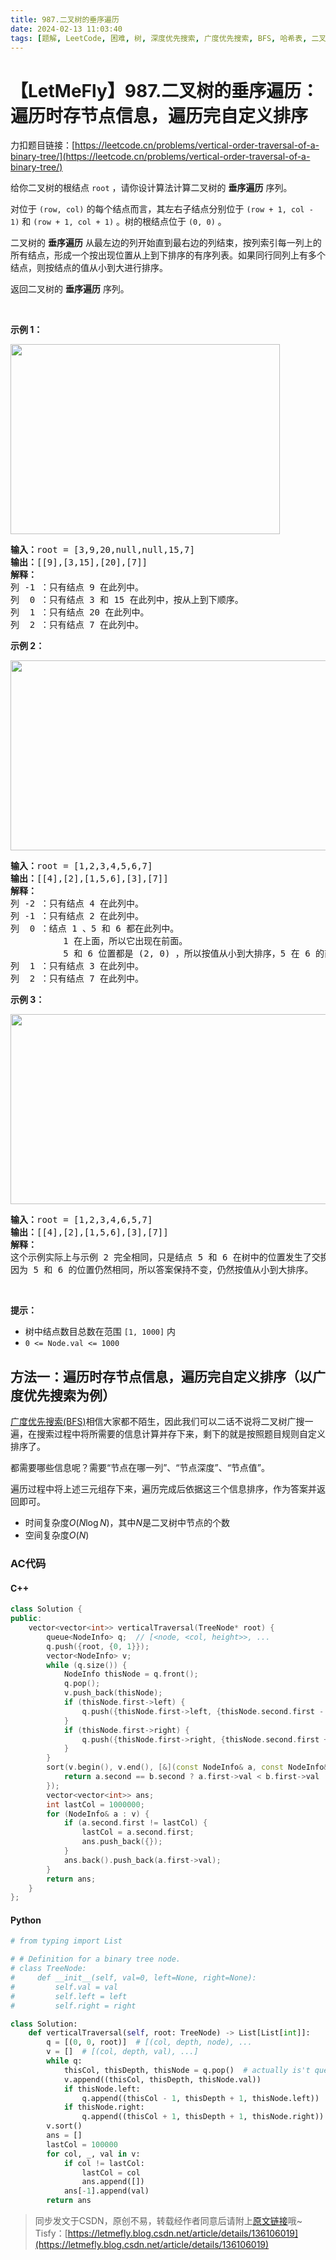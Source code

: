 ```yaml
---
title: 987.二叉树的垂序遍历
date: 2024-02-13 11:03:40
tags: [题解, LeetCode, 困难, 树, 深度优先搜索, 广度优先搜索, BFS, 哈希表, 二叉树]
---
```


# 【LetMeFly】987.二叉树的垂序遍历：遍历时存节点信息，遍历完自定义排序

力扣题目链接：[https://leetcode.cn/problems/vertical-order-traversal-of-a-binary-tree/](https://leetcode.cn/problems/vertical-order-traversal-of-a-binary-tree/)

<p>给你二叉树的根结点 <code>root</code> ，请你设计算法计算二叉树的<em> </em><strong>垂序遍历</strong> 序列。</p>

<p>对位于 <code>(row, col)</code> 的每个结点而言，其左右子结点分别位于 <code>(row + 1, col - 1)</code> 和 <code>(row + 1, col + 1)</code> 。树的根结点位于 <code>(0, 0)</code> 。</p>

<p>二叉树的 <strong>垂序遍历</strong> 从最左边的列开始直到最右边的列结束，按列索引每一列上的所有结点，形成一个按出现位置从上到下排序的有序列表。如果同行同列上有多个结点，则按结点的值从小到大进行排序。</p>

<p>返回二叉树的 <strong>垂序遍历</strong> 序列。</p>

<p> </p>

<p><strong>示例 1：</strong></p>
<img alt="" src="https://assets.leetcode.com/uploads/2021/01/29/vtree1.jpg" style="width: 431px; height: 304px;" />
<pre>
<strong>输入：</strong>root = [3,9,20,null,null,15,7]
<strong>输出：</strong>[[9],[3,15],[20],[7]]
<strong>解释：</strong>
列 -1 ：只有结点 9 在此列中。
列  0 ：只有结点 3 和 15 在此列中，按从上到下顺序。
列  1 ：只有结点 20 在此列中。
列  2 ：只有结点 7 在此列中。</pre>

<p><strong>示例 2：</strong></p>
<img alt="" src="https://assets.leetcode.com/uploads/2021/01/29/vtree2.jpg" style="width: 512px; height: 304px;" />
<pre>
<strong>输入：</strong>root = [1,2,3,4,5,6,7]
<strong>输出：</strong>[[4],[2],[1,5,6],[3],[7]]
<strong>解释：</strong>
列 -2 ：只有结点 4 在此列中。
列 -1 ：只有结点 2 在此列中。
列  0 ：结点 1 、5 和 6 都在此列中。
          1 在上面，所以它出现在前面。
          5 和 6 位置都是 (2, 0) ，所以按值从小到大排序，5 在 6 的前面。
列  1 ：只有结点 3 在此列中。
列  2 ：只有结点 7 在此列中。
</pre>

<p><strong>示例 3：</strong></p>
<img alt="" src="https://assets.leetcode.com/uploads/2021/01/29/vtree3.jpg" style="width: 512px; height: 304px;" />
<pre>
<strong>输入：</strong>root = [1,2,3,4,6,5,7]
<strong>输出：</strong>[[4],[2],[1,5,6],[3],[7]]
<strong>解释：</strong>
这个示例实际上与示例 2 完全相同，只是结点 5 和 6 在树中的位置发生了交换。
因为 5 和 6 的位置仍然相同，所以答案保持不变，仍然按值从小到大排序。</pre>

<p> </p>

<p><strong>提示：</strong></p>

<ul>
	<li>树中结点数目总数在范围 <code>[1, 1000]</code> 内</li>
	<li><code>0 <= Node.val <= 1000</code></li>
</ul>


    
## 方法一：遍历时存节点信息，遍历完自定义排序（以广度优先搜索为例）

[广度优先搜索(BFS)](https://leetcode.letmefly.xyz/tags/BFS/)相信大家都不陌生，因此我们可以二话不说将二叉树广搜一遍，在搜索过程中将所需要的信息计算并存下来，剩下的就是按照题目规则自定义排序了。

都需要哪些信息呢？需要“节点在哪一列”、“节点深度”、“节点值”。

遍历过程中将上述三元组存下来，遍历完成后依据这三个信息排序，作为答案并返回即可。

+ 时间复杂度$O(N\log N)$，其中$N$是二叉树中节点的个数
+ 空间复杂度$O(N)$

### AC代码

#### C++

```cpp
class Solution {
public:
    vector<vector<int>> verticalTraversal(TreeNode* root) {
        queue<NodeInfo> q;  // [<node, <col, height>>, ...
        q.push({root, {0, 1}});
        vector<NodeInfo> v;
        while (q.size()) {
            NodeInfo thisNode = q.front();
            q.pop();
            v.push_back(thisNode);
            if (thisNode.first->left) {
                q.push({thisNode.first->left, {thisNode.second.first - 1, thisNode.second.second + 1}});
            }
            if (thisNode.first->right) {
                q.push({thisNode.first->right, {thisNode.second.first + 1, thisNode.second.second + 1}});
            }
        }
        sort(v.begin(), v.end(), [&](const NodeInfo& a, const NodeInfo& b) {
            return a.second == b.second ? a.first->val < b.first->val : a.second < b.second;
        });
        vector<vector<int>> ans;
        int lastCol = 1000000;
        for (NodeInfo& a : v) {
            if (a.second.first != lastCol) {
                lastCol = a.second.first;
                ans.push_back({});
            }
            ans.back().push_back(a.first->val);
        }
        return ans;
    }
};
```

#### Python

```python
# from typing import List

# # Definition for a binary tree node.
# class TreeNode:
#     def __init__(self, val=0, left=None, right=None):
#         self.val = val
#         self.left = left
#         self.right = right

class Solution:
    def verticalTraversal(self, root: TreeNode) -> List[List[int]]:
        q = [(0, 0, root)]  # [(col, depth, node), ...
        v = []  # [(col, depth, val), ...]
        while q:
            thisCol, thisDepth, thisNode = q.pop()  # actually is't queue but a stack
            v.append((thisCol, thisDepth, thisNode.val))
            if thisNode.left:
                q.append((thisCol - 1, thisDepth + 1, thisNode.left))
            if thisNode.right:
                q.append((thisCol + 1, thisDepth + 1, thisNode.right))
        v.sort()
        ans = []
        lastCol = 100000
        for col, _, val in v:
            if col != lastCol:
                lastCol = col
                ans.append([])
            ans[-1].append(val)
        return ans

```

> 同步发文于CSDN，原创不易，转载经作者同意后请附上[原文链接](https://blog.letmefly.xyz/2024/02/13/LeetCode%200987.%E4%BA%8C%E5%8F%89%E6%A0%91%E7%9A%84%E5%9E%82%E5%BA%8F%E9%81%8D%E5%8E%86/)哦~
> Tisfy：[https://letmefly.blog.csdn.net/article/details/136106019](https://letmefly.blog.csdn.net/article/details/136106019)
